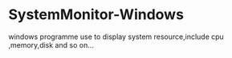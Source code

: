 # SystemMonitor-Windows
windows programme use to display system resource,include cpu ,memory,disk and so on...
